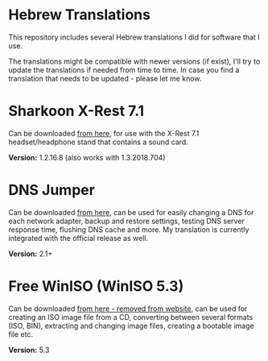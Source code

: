 # Hebrew Translations
This repository includes several Hebrew translations I did for software that I use.

The translations might be compatible with newer versions (if exist), I'll try to update the translations if needed from time to time. In case you find a translation that needs to be updated - please let me know.


# Sharkoon X-Rest 7.1
Can be downloaded [from here](https://en.sharkoon.com/product/1697/19045#download), for use with the X-Rest 7.1 headset/headphone stand that contains a sound card.

**Version:** 1.2.16.8 (also works with 1.3.2018.704)

# DNS Jumper
Can be downloaded [from here](https://www.sordum.org/7952/), can be used for easily changing a DNS for each network adapter, backup and restore settings, testing DNS server response time, flushing DNS cache and more. My translation is currently integrated with the official release as well.

**Version:** 2.1+

# Free WinISO (WinISO 5.3)
Can be downloaded [from here - removed from website](https://www.winiso.com/user/download/winiso53.exe), can be used for creating an ISO image file from a CD, converting between several formats (ISO, BIN), extracting and changing image files, creating a bootable image file etc.

**Version:** 5.3
